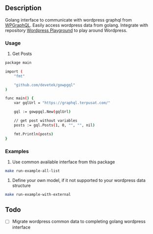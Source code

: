 ## Description

Golang interface to communicate with wordpress graphql from [WPGraphQL](https://www.wpgraphql.com/). Easily access wordpress data from golang. Integrate with repository [Wordpress Playground](https://github.com/devetek/wpgraphql-playground) to play around Wordpress.

### Usage

1. Get Posts

```sh
package main

import (
	"fmt"

	"github.com/devetek/gowpgql"
)

func main() {
    var gqlUrl = "https://graphql.terpusat.com/"

	gql := gowpgql.New(gqlUrl)

    // get post without variables
	posts := gql.Posts(1, 0, "", "", nil)

	fmt.Println(posts)
}
```

### Examples

1. Use common available interface from this package

```sh
make run-example-all-list
```

1. Define your own model, if it not supported to your wordpress data structure

```sh
make run-example-with-external
```

## Todo

- [ ] Migrate wordpress common data to completing golang wordpress interface
